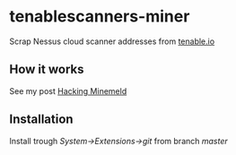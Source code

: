 # tenablescanners-miner

Scrap Nessus cloud scanner addresses from [tenable.io](https://docs.tenable.com/cloud/Content/Scans/Scanners.htm)

## How it works

See my post [Hacking Minemeld](https://medium.com/@irekromaniuk)

## Installation

Install trough *System->Extensions->git* from branch *master*


